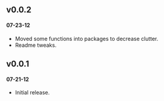 ## v0.0.2
#### 07-23-12

* Moved some functions into packages to decrease clutter.
* Readme tweaks.

## v0.0.1
#### 07-21-12

* Initial release.
